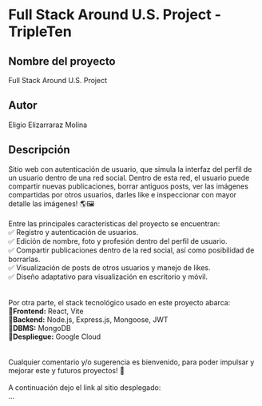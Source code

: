 # Full Stack Around U.S. Project - TripleTen

## Nombre del proyecto

Full Stack Around U.S. Project

## Autor

Eligio Elizarraraz Molina

## Descripción

Sitio web con autenticación de usuario, que simula la interfaz del perfil de un usuario dentro de una red social. Dentro de esta red, el usuario puede compartir nuevas publicaciones, borrar antiguos posts, ver las imágenes compartidas por otros usuarios, darles like e inspeccionar con mayor detalle las imágenes! 🌎🖼️
<br><br>
Entre las principales características del proyecto se encuentran:<br>
✅ Registro y autenticación de usuarios.<br>
✅ Edición de nombre, foto y profesión dentro del perfil de usuario.<br>
✅ Compartir publicaciones dentro de la red social, así como posibilidad de borrarlas.<br>
✅ Visualización de posts de otros usuarios y manejo de likes.<br>
✅ Diseño adaptativo para visualización en escritorio y móvil.<br>
<br><br>
Por otra parte, el stack tecnológico usado en este proyecto abarca:<br>
🔹**Frontend:** React, Vite<br>
🔹**Backend:** Node.js, Express.js, Mongoose, JWT<br>
🔹**DBMS:** MongoDB<br>
🔹**Despliegue:** Google Cloud<br>
<br><br>
Cualquier comentario y/o sugerencia es bienvenido, para poder impulsar y mejorar este y futuros proyectos! 🎯
<br><br>
A continuación dejo el link al sitio desplegado:<br>
...
